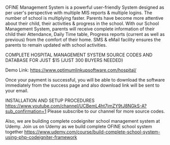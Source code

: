 OFINE Management System is a powerful user-friendly System designed as per user's perspective with multiple MIS reports & multiple logins. The number of school is multiplying faster. Parents have become more attentive about their child, their activities & progress in the school. With our School Management System, parents will receive complete information of their child their Attendance, Daily Time table, Progress reports (current as well as previous) from the comfort of their home. SMS & eMail facility ensures the parents to remain updated with school activities.

COMPLETE HOSPITAL MANAGEMENT SYSTEM SOURCE CODES AND DATABASE FOR JUST  $15 (JUST 300 BUYERS NEEDED)

Demo Link: https://www.optimumlinkupsoftware.com/hospital/

Once your payment is successful, you will be able to download the software immediately from the success page and also download link will be sent to your email.

INSTALLATION AND SETUP PROCEDURES
https://www.youtube.com/channel/UCBemL4ht7jmZY9tJ8NGkS-A?sub_confirmation=1
Please subscribe to our channel for more source codes.


Also, we are building complete codeigniter school management system at Udemy. 
Join us on Udemy as we build complete OFINE school system together
https://www.udemy.com/course/build-complete-school-system-using-php-codeigniter-framework
